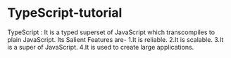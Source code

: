 # TypeScript-tutorial

TypeScript : It is a typed superset of JavaScript which transcompiles to plain JavaScript.
Its Salient Features are-
1.It is reliable.
2.It is scalable.
3.It is a super of JavaScript.
4.It is used to create large applications.
